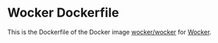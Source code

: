 # Wocker Dockerfile

This is the Dockerfile of the Docker image [wocker/wocker](https://registry.hub.docker.com/u/wocker/wocker/) for [Wocker](http://wckr.github.io/).
